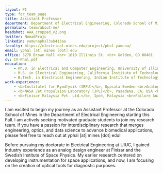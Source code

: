 ```yaml
---
layout: PI
type: for_team_page
title: Assistant Professor
department: Department of Electrical Engineering, Colorado School of Mines
permalink: team/about-me/
headshot: AAA_cropped_v2.png
twitter: NomadPraju
linkedin: yamunaphal3ab413aa
faculty: https://electrical.mines.edu/project/phal-yamuna/
email: yphal [at] mines [dot] edu
office: 327D Brown Hall <br> 1610 Illinois St. <br> Golden, CO 80401
cv: CV-Phal.pdf
education:
    - Ph.D. in Electrical and Computer Engineering, University of Illinois at Urbana-Champaign
    - M.S. in Electrical Engineering, California Institute of Technology
    - B.Tech. in Electrical Engineering, Indian Institute of Technology Roorkee
work-experience:
    - <b>Institutet for Rymdfysik (IRFU)</b>, Uppsala Sweden <br>Analog Research Design & EMC Engineer
    - <b>NASA Jet Propulsion Laboratory (JPL)</b>, Pasadena, CA, USA <br>Graduate Fellow, Water and Carbon Cycles Group
    - <b>Finisar Malaysia Pvt. Ltd.</b>, Ipoh, Malaysia <br>Failure Analysis Engineer, Quality Analysis Department
---
```


<!--- Profile Headshot must be in team folder!!---->
I am excited to begin my journey as an Assistant Professor at the Colorado School of Mines in the Department of Electrical Engineering starting this Fall. I am actively seeking motivated graduate students to join my research team. If you have a passion for interdisciplinary research that merges engineering, optics, and data science to advance biomedical applications, please feel free to reach out at yphal [at] mines [dot] edu! 

Before pursuing my doctorate in Electrical Engineering at UIUC, I gained industry experience as an analog design engineer at Finisar and the Swedish Institute of Space Physics. My earlier research centered on developing instrumentation for space applications, and now, I am focusing on the creation of optical tools for diagnostic purposes. 
